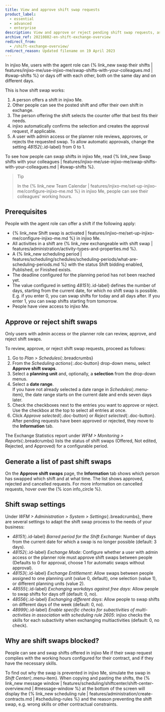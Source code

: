 ```yaml
---
title: View and approve shift swap requests
product_label:
  - essential
  - advanced
  - enterprise
description: View and approve or reject pending shift swap requests, as well as view past swaps.
archive_ref: 20210802-en-shift-exchange-overview
redirect_from:
  - /shift-exchange-overview/
redirect_reason: Updated filename on 19 April 2023
---
```


In injixo Me, users with the agent role can {% link_new swap their shifts | features/injixo-me/use-injixo-me/swap-shifts-with-your-colleagues.md | #swap-shifts %} or days off with each other, both on the same day and on different days.

This is how shift swap works:

1. A person offers a shift in injixo Me.
2. Other people can see the posted shift and offer their own shift in exchange.
3. The person offering the shift selects the counter offer that best fits their needs.
4. injixo automatically confirms the selection and creates the approval request, if applicable.
5. A user with admin access or the planner role reviews, approves, or rejects the requested swap. To allow automatic approvals, change the setting _48152_{:.id-label} from 0 to 1.

To see how people can swap shifts in injixo Me, read {% link_new Swap shifts with your colleagues | features/injixo-me/use-injixo-me/swap-shifts-with-your-colleagues.md | #swap-shifts %}.

> Tip
>
> In the {% link_new Team Calendar | features/injixo-me/set-up-injixo-me/configure-injixo-me.md %} in injixo Me, people can see their colleagues' working hours.

## Prerequisites

People with the agent role can offer a shift if the following apply:

- {% link_new Shift swap is activated | features/injixo-me/set-up-injixo-me/configure-injixo-me.md %} in injixo Me.
- All activities in a shift are {% link_new exchangeable with shift swap | features/administration/activity-types-and-properties.md %}.
- A {% link_new scheduling period | features/scheduling/schedules/scheduling-periods/what-are-scheduling-periods.md %} with the status Shift bidding enabled, Published, or Finished exists.
- The deadline configured for the planning period has not been reached yet.
- The value configured in setting _48151_{:.id-label} defines the number of days, starting from the current date, for which no shift swap is possible. E.g. if you enter 0, you can swap shifts for today and all days after. If you enter 1, you can swap shifts starting from tomorrow.
- People have view access to injixo Me.

## Approve or reject shift swaps

Only users with admin access or the planner role can review, approve, and reject shift swaps.

To review, approve, or reject shift swap requests, proceed as follows:

1. Go to _Plan > Schedules_{:.breadcrumbs} 
2. From the _Scheduling actions_{:.doc-button} drop-down menu, select **Approve shift swaps**.
3. Select a **planning unit** and, optionally, a **selection** from the drop-down menus.
4. Select a **date range**.<br>If you have not already selected a date range in _Schedules_{:.menu-item}, the date range starts on the current date and ends seven days later.
6. Check the checkboxes next to the entries you want to approve or reject. Use the checkbox at the top to select all entries at once.
7. Click _Approve selected_{:.doc-button} or _Reject selected_{:.doc-button}.  
   After pending requests have been approved or rejected, they move to the **Information** tab.

The Exchange Statistics report under _WFM > Monitoring > Reports_{:.breadcrumbs} lists the status of shift swaps (Offered, Not edited, Rejected, and Approved) for a configurable period.

## Generate a list of past shift swaps

On the **Approve shift swaps** page, the **Information** tab shows which person has swapped which shift and at what time. The list shows approved, rejected and cancelled requests. For more information on cancelled requests, hover over the {% icon info_circle %}.

## Shift swap settings

Under _WFM > Administration > System > Settings_{:.breadcrumbs}, there are several settings to adapt the shift swap process to the needs of your business:

- _48151_{:.id-label} _Barred period for the Shift Exchange_: Number of days from the current date for which a swap is no longer possible (default: 3 days).
- _48152_{:.id-label} _Exchange Mode_: Configure whether a user with admin access or the planner role must approve shift swaps between people (Defaults to 0 for approval, choose 1 for automatic swaps without approval).
- _48153_{:.id-label} _Exchange Entitlement_: Allow swaps between people assigned to one planning unit (value 0, default), one selection (value 1), or different planning units (value 2).
- _48555_{:.id-label} _Exchanging workdays against free days_: Allow people to swap shifts for days off (default: 0, no).
- _48556_{:.id-label} _Exchanging different days_: Allow people to swap shifts on different days of the week (default: 0, no).
- _48999_{:.id-label} _Enable specific checks for subactivities of multi-activities in association with scheduling rule 2605_: injixo checks the skills for each subactivity when exchanging multiactivities (default: 0, no check).

## Why are shift swaps blocked?

People can see and swap shifts offered in injixo Me if their swap request complies with the working hours configured for their contract, and if they have the necessary skills.

To find out why the swap is prevented in injixo Me, simulate the swap in _Shift Center_{:.menu-item}. When copying and pasting the shifts, the {% link_new message window | features/scheduling/shiftcenter/shift-center-overview.md | #message-window %} at the bottom of the screen will display the {% link_new scheduling rule | features/administration/create-contracts.md | #scheduling-rules %} and the reason preventing the shift swap, e.g. wrong skills or other contractual constraints.
